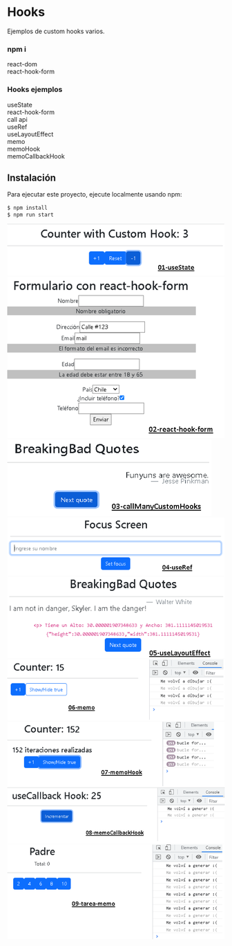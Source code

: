 # Hooks
Ejemplos de custom hooks varios.<br>

 ### npm i 
 react-dom <br>
 react-hook-form <br>

### Hooks ejemplos
 useState <br>
 react-hook-form <br>
 call api <br>
 useRef <br>
 useLayoutEffect <br>
 memo <br>
 memoHook <br>
 memoCallbackHook <br>


## Instalación
Para ejecutar este proyecto, ejecute localmente usando npm:

```
$ npm install
$ npm run start
```

![Screenshot](screenshot/Captura.PNG)
![Screenshot](screenshot/Captura1.PNG)
![Screenshot](screenshot/Captura2.PNG)
![Screenshot](screenshot/Captura3.PNG)
![Screenshot](screenshot/Captura4.PNG)
![Screenshot](screenshot/Captura5.PNG)
![Screenshot](screenshot/Captura6.PNG)
![Screenshot](screenshot/Captura7.PNG)
![Screenshot](screenshot/Captura8.PNG)


